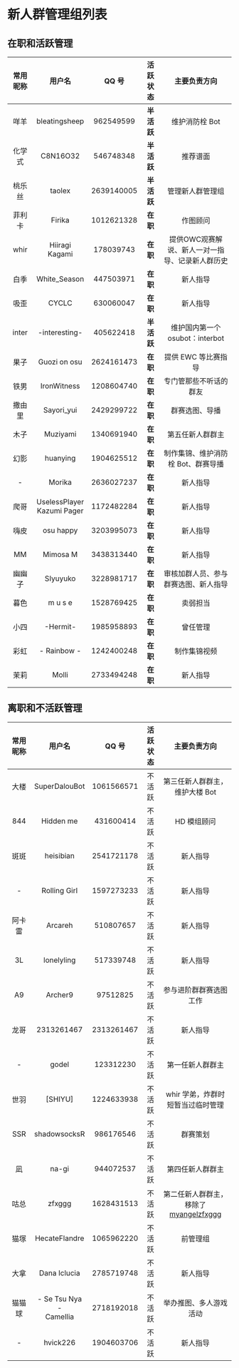 # 新人群管理组列表

## 在职和活跃管理

| 常用昵称 | 用户名 | QQ 号 | 活跃状态 | 主要负责方向 |
| :--: | :--: | :--: | :--: | :--: |
| 咩羊 | bleatingsheep | 962549599 | **半活跃** | 维护消防栓 Bot |
| 化学式 | C8N16O32 | 546748348 | **半活跃** | 推荐谱面 |
| 桃乐丝 | taolex | 2639140005 | **半活跃** | 管理新人群管理组 |
| 菲利卡 | Firika | 1012621328 | **在职** | 作图顾问 |
| whir | Hiiragi Kagami | 178039743 | **在职** | 提供OWC观赛解说、新人一对一指导、记录新人群历史 |
| 白季 | White_Season | 447503971 | **在职** | 新人指导 |
| 吸歪 | CYCLC | 630060047 | **在职** | 新人指导 |
| inter | -interesting- | 405622418 | **半活跃** | 维护国内第一个 osubot：interbot |
| 果子 | Guozi on osu | 2624161473 | **在职** | 提供 EWC 等比赛指导 |
| 铁男 | IronWitness | 1208604740 | **在职** | 专门管那些不听话的群友 |
| 撒由里 | Sayori_yui | 2429299722 | **在职** | 群赛选图、导播 |
| 木子 | Muziyami | 1340691940 | **在职** | 第五任新人群群主 |
| 幻影 | huanying | 1904625512 | **在职** | 制作集锦、维护消防栓 Bot、群赛导播 |
| - | Morika | 2636027237 | **在职** | 新人指导 |
| 爬哥 | UselessPlayer<br />Kazumi Pager | 1172482284 | **在职** | 新人指导 |
| 嗨皮 | osu happy | 3203995073 | **在职** | 新人指导 |
| MM | Mimosa M | 3438313440 | **在职** | 新人指导 |
| 幽幽子 | SIyuyuko | 3228981717 | **在职** | 审核加群人员、参与群赛选图、新人指导 |
| 暮色 | m u s e | 1528769425 | **在职** | 卖弱担当 |
| 小四 | -Hermit- | 1985958893 | **在职** | 曾任管理 |
| 彩虹 | - Rainbow - | 1242400248 | **在职** | 制作集锦视频 |
| 茉莉 | Molli | 2733494248 | **在职** | 新人指导 |

## 离职和不活跃管理

| 常用昵称 | 用户名 | QQ 号 | 活跃状态 | 主要负责方向 |
| :--: | :--: | :--: | :--: | :--: |
| 大楼 | SuperDalouBot | 1061566571 | 不活跃 | 第三任新人群群主，维护大楼 Bot |
| 844 | Hidden me | 431600414 | 不活跃 | HD 模组顾问 |
| 斑斑 | heisibian | 2541721178 | 不活跃 | 新人指导 |
| - | Rolling Girl | 1597273233 | 不活跃 | 新人指导 |
| 阿卡雷 | Arcareh | 510807657 | 不活跃 | 新人指导 |
| 3L | lonelyling | 517339748 | 不活跃 | 新人指导 |
| A9 | Archer9 | 97512825 | 不活跃 | 参与进阶群群赛选图工作 |
| 龙哥 | 2313261467 | 2313261467 | 不活跃 | 新人指导 |
| - | godel | 123312230 | 不活跃 | 第一任新人群群主 |
| 世羽 | [SHIYU] | 1224633938 | 不活跃 | whir 学弟，炸群时短暂当过临时管理 |
| SSR | shadowsocksR | 986176546 | 不活跃 | 群赛策划 |
| 凪 | na-gi | 944072537 | 不活跃 | 第四任新人群群主 |
| 咕总 | zfxggg | 1628431513 | 不活跃 | 第二任新人群群主，移除了[myangelzfxggg](https://osu.ppy.sh/users/11375105) |
| 猫塚 | HecateFlandre | 1065962220 | 不活跃 | 前管理组 |
| 大拿 | Dana Iclucia | 2785719748 | 不活跃 | 新人指导 |
| 猫猫球 | - Se Tsu Nya -<br />Camellia | 2718192018 | 不活跃 | 举办推图、多人游戏活动 |
| - | hvick226 | 1904603706 | 不活跃 | 新人指导 |

